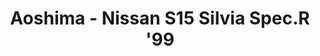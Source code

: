 ---
layout: product
title: "Aoshima - Nissan S15 Silvia Spec.R '99"
price: "TBA" 
desc: "N/A"
img_path: "/assets/img/AO56790.webp"
brand: "N/A"
available: false
special_offer: false
new: false
soon: false
cat: "010000"
subcat: "013700"
subsubcat: "0N/A"
sifra: "AO56790"
popular: false
spec: false
---